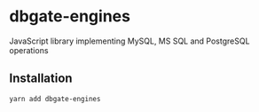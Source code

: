 # dbgate-engines

JavaScript library implementing MySQL, MS SQL and PostgreSQL operations

## Installation

    yarn add dbgate-engines
